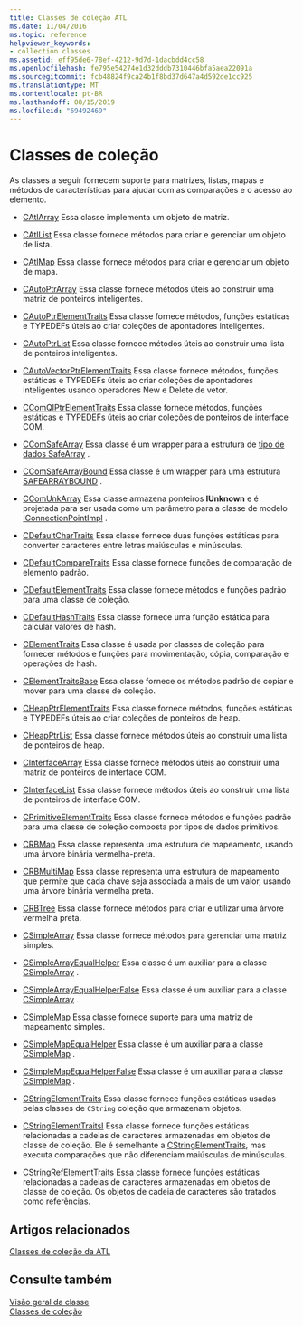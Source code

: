 ```yaml
---
title: Classes de coleção ATL
ms.date: 11/04/2016
ms.topic: reference
helpviewer_keywords:
- collection classes
ms.assetid: eff95de6-78ef-4212-9d7d-1dacbdd4cc58
ms.openlocfilehash: fe795e54274e1d32dddb7310446bfa5aea22091a
ms.sourcegitcommit: fcb48824f9ca24b1f8bd37d647a4d592de1cc925
ms.translationtype: MT
ms.contentlocale: pt-BR
ms.lasthandoff: 08/15/2019
ms.locfileid: "69492469"
---
```

# <a name="collection-classes"></a>Classes de coleção

As classes a seguir fornecem suporte para matrizes, listas, mapas e métodos de características para ajudar com as comparações e o acesso ao elemento.

- [CAtlArray](../atl/reference/catlarray-class.md) Essa classe implementa um objeto de matriz.

- [CAtlList](../atl/reference/catllist-class.md) Essa classe fornece métodos para criar e gerenciar um objeto de lista.

- [CAtlMap](../atl/reference/catlmap-class.md) Essa classe fornece métodos para criar e gerenciar um objeto de mapa.

- [CAutoPtrArray](../atl/reference/cautoptrarray-class.md) Essa classe fornece métodos úteis ao construir uma matriz de ponteiros inteligentes.

- [CAutoPtrElementTraits](../atl/reference/cautoptrelementtraits-class.md) Essa classe fornece métodos, funções estáticas e TYPEDEFs úteis ao criar coleções de apontadores inteligentes.

- [CAutoPtrList](../atl/reference/cautoptrlist-class.md) Essa classe fornece métodos úteis ao construir uma lista de ponteiros inteligentes.

- [CAutoVectorPtrElementTraits](../atl/reference/cautovectorptrelementtraits-class.md) Essa classe fornece métodos, funções estáticas e TYPEDEFs úteis ao criar coleções de apontadores inteligentes usando operadores New e Delete de vetor.

- [CComQIPtrElementTraits](../atl/reference/ccomqiptrelementtraits-class.md) Essa classe fornece métodos, funções estáticas e TYPEDEFs úteis ao criar coleções de ponteiros de interface COM.

- [CComSafeArray](../atl/reference/ccomsafearray-class.md) Essa classe é um wrapper para a estrutura de [tipo de dados SafeArray](/windows/win32/api/oaidl/ns-oaidl-tagsafearray) .

- [CComSafeArrayBound](../atl/reference/ccomsafearraybound-class.md) Essa classe é um wrapper para uma estrutura [SAFEARRAYBOUND](/windows/win32/api/oaidl/ns-oaidl-tagsafearraybound) .

- [CComUnkArray](../atl/reference/ccomunkarray-class.md) Essa classe armazena ponteiros **IUnknown** e é projetada para ser usada como um parâmetro para a classe de modelo [IConnectionPointImpl](../atl/reference/iconnectionpointimpl-class.md) .

- [CDefaultCharTraits](../atl/reference/cdefaultchartraits-class.md) Essa classe fornece duas funções estáticas para converter caracteres entre letras maiúsculas e minúsculas.

- [CDefaultCompareTraits](../atl/reference/cdefaultcomparetraits-class.md) Essa classe fornece funções de comparação de elemento padrão.

- [CDefaultElementTraits](../atl/reference/cdefaultelementtraits-class.md) Essa classe fornece métodos e funções padrão para uma classe de coleção.

- [CDefaultHashTraits](../atl/reference/cdefaulthashtraits-class.md) Essa classe fornece uma função estática para calcular valores de hash.

- [CElementTraits](../atl/reference/celementtraits-class.md) Essa classe é usada por classes de coleção para fornecer métodos e funções para movimentação, cópia, comparação e operações de hash.

- [CElementTraitsBase](../atl/reference/celementtraitsbase-class.md) Essa classe fornece os métodos padrão de copiar e mover para uma classe de coleção.

- [CHeapPtrElementTraits](../atl/reference/cheapptrelementtraits-class.md) Essa classe fornece métodos, funções estáticas e TYPEDEFs úteis ao criar coleções de ponteiros de heap.

- [CHeapPtrList](../atl/reference/cheapptrlist-class.md) Essa classe fornece métodos úteis ao construir uma lista de ponteiros de heap.

- [CInterfaceArray](../atl/reference/cinterfacearray-class.md) Essa classe fornece métodos úteis ao construir uma matriz de ponteiros de interface COM.

- [CInterfaceList](../atl/reference/cinterfacelist-class.md) Essa classe fornece métodos úteis ao construir uma lista de ponteiros de interface COM.

- [CPrimitiveElementTraits](../atl/reference/cprimitiveelementtraits-class.md) Essa classe fornece métodos e funções padrão para uma classe de coleção composta por tipos de dados primitivos.

- [CRBMap](../atl/reference/crbmap-class.md) Essa classe representa uma estrutura de mapeamento, usando uma árvore binária vermelha-preta.

- [CRBMultiMap](../atl/reference/crbmultimap-class.md) Essa classe representa uma estrutura de mapeamento que permite que cada chave seja associada a mais de um valor, usando uma árvore binária vermelha preta.

- [CRBTree](../atl/reference/crbtree-class.md) Essa classe fornece métodos para criar e utilizar uma árvore vermelha preta.

- [CSimpleArray](../atl/reference/csimplearray-class.md) Essa classe fornece métodos para gerenciar uma matriz simples.

- [CSimpleArrayEqualHelper](../atl/reference/csimplearrayequalhelper-class.md) Essa classe é um auxiliar para a classe [CSimpleArray](../atl/reference/csimplearray-class.md) .

- [CSimpleArrayEqualHelperFalse](../atl/reference/csimplearrayequalhelperfalse-class.md) Essa classe é um auxiliar para a classe [CSimpleArray](../atl/reference/csimplearray-class.md) .

- [CSimpleMap](../atl/reference/csimplemap-class.md) Essa classe fornece suporte para uma matriz de mapeamento simples.

- [CSimpleMapEqualHelper](../atl/reference/csimplemapequalhelper-class.md) Essa classe é um auxiliar para a classe [CSimpleMap](../atl/reference/csimplemap-class.md) .

- [CSimpleMapEqualHelperFalse](../atl/reference/csimplemapequalhelperfalse-class.md) Essa classe é um auxiliar para a classe [CSimpleMap](../atl/reference/csimplemap-class.md) .

- [CStringElementTraits](../atl/reference/cstringelementtraits-class.md) Essa classe fornece funções estáticas usadas pelas classes de `CString` coleção que armazenam objetos.

- [CStringElementTraitsI](../atl/reference/cstringelementtraitsi-class.md) Essa classe fornece funções estáticas relacionadas a cadeias de caracteres armazenadas em objetos de classe de coleção. Ele é semelhante a [CStringElementTraits](../atl/reference/cstringelementtraits-class.md), mas executa comparações que não diferenciam maiúsculas de minúsculas.

- [CStringRefElementTraits](../atl/reference/cstringrefelementtraits-class.md) Essa classe fornece funções estáticas relacionadas a cadeias de caracteres armazenadas em objetos de classe de coleção. Os objetos de cadeia de caracteres são tratados como referências.

## <a name="related-articles"></a>Artigos relacionados

[Classes de coleção da ATL](../atl/atl-collection-classes.md)

## <a name="see-also"></a>Consulte também

[Visão geral da classe](../atl/atl-class-overview.md)<br/>
[Classes de coleção](../atl/atl-collection-classes.md)
